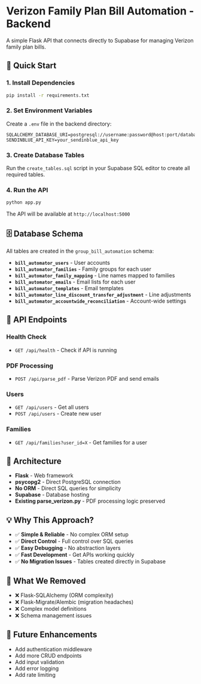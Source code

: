 # Verizon Family Plan Bill Automation - Backend

A simple Flask API that connects directly to Supabase for managing Verizon family plan bills.

## 🚀 Quick Start

### 1. Install Dependencies
```bash
pip install -r requirements.txt
```

### 2. Set Environment Variables
Create a `.env` file in the backend directory:
```env
SQLALCHEMY_DATABASE_URI=postgresql://username:password@host:port/database
SENDINBLUE_API_KEY=your_sendinblue_api_key
```

### 3. Create Database Tables
Run the `create_tables.sql` script in your Supabase SQL editor to create all required tables.

### 4. Run the API
```bash
python app.py
```

The API will be available at `http://localhost:5000`

## 🗄️ Database Schema

All tables are created in the `group_bill_automation` schema:

- **`bill_automator_users`** - User accounts
- **`bill_automator_families`** - Family groups for each user
- **`bill_automator_family_mapping`** - Line names mapped to families
- **`bill_automator_emails`** - Email lists for each user
- **`bill_automator_templates`** - Email templates
- **`bill_automator_line_discount_transfer_adjustment`** - Line adjustments
- **`bill_automator_accountwide_reconciliation`** - Account-wide settings

## 📡 API Endpoints

### Health Check
- `GET /api/health` - Check if API is running

### PDF Processing
- `POST /api/parse_pdf` - Parse Verizon PDF and send emails

### Users
- `GET /api/users` - Get all users
- `POST /api/users` - Create new user

### Families
- `GET /api/families?user_id=X` - Get families for a user

## 🔧 Architecture

- **Flask** - Web framework
- **psycopg2** - Direct PostgreSQL connection
- **No ORM** - Direct SQL queries for simplicity
- **Supabase** - Database hosting
- **Existing parse_verizon.py** - PDF processing logic preserved

## 💡 Why This Approach?

- ✅ **Simple & Reliable** - No complex ORM setup
- ✅ **Direct Control** - Full control over SQL queries
- ✅ **Easy Debugging** - No abstraction layers
- ✅ **Fast Development** - Get APIs working quickly
- ✅ **No Migration Issues** - Tables created directly in Supabase

## 🚫 What We Removed

- ❌ Flask-SQLAlchemy (ORM complexity)
- ❌ Flask-Migrate/Alembic (migration headaches)
- ❌ Complex model definitions
- ❌ Schema management issues

## 🔮 Future Enhancements

- Add authentication middleware
- Add more CRUD endpoints
- Add input validation
- Add error logging
- Add rate limiting